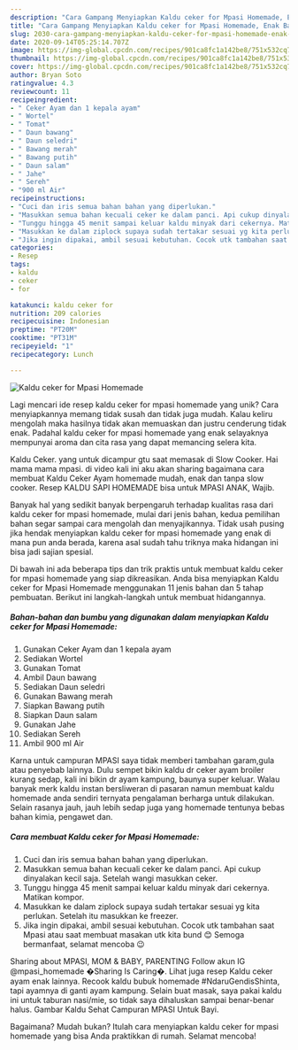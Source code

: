 ```yaml
---
description: "Cara Gampang Menyiapkan Kaldu ceker for Mpasi Homemade, Enak Banget"
title: "Cara Gampang Menyiapkan Kaldu ceker for Mpasi Homemade, Enak Banget"
slug: 2030-cara-gampang-menyiapkan-kaldu-ceker-for-mpasi-homemade-enak-banget
date: 2020-09-14T05:25:14.707Z
image: https://img-global.cpcdn.com/recipes/901ca8fc1a142be8/751x532cq70/kaldu-ceker-for-mpasi-homemade-foto-resep-utama.jpg
thumbnail: https://img-global.cpcdn.com/recipes/901ca8fc1a142be8/751x532cq70/kaldu-ceker-for-mpasi-homemade-foto-resep-utama.jpg
cover: https://img-global.cpcdn.com/recipes/901ca8fc1a142be8/751x532cq70/kaldu-ceker-for-mpasi-homemade-foto-resep-utama.jpg
author: Bryan Soto
ratingvalue: 4.3
reviewcount: 11
recipeingredient:
- " Ceker Ayam dan 1 kepala ayam"
- " Wortel"
- " Tomat"
- " Daun bawang"
- " Daun seledri"
- " Bawang merah"
- " Bawang putih"
- " Daun salam"
- " Jahe"
- " Sereh"
- "900 ml Air"
recipeinstructions:
- "Cuci dan iris semua bahan bahan yang diperlukan."
- "Masukkan semua bahan kecuali ceker ke dalam panci. Api cukup dinyalakan kecil saja. Setelah wangi masukkan ceker."
- "Tunggu hingga 45 menit sampai keluar kaldu minyak dari cekernya. Matikan kompor."
- "Masukkan ke dalam ziplock supaya sudah tertakar sesuai yg kita perlukan. Setelah itu masukkan ke freezer."
- "Jika ingin dipakai, ambil sesuai kebutuhan. Cocok utk tambahan saat Mpasi atau saat membuat masakan utk kita bund 😊 Semoga bermanfaat, selamat mencoba 😉"
categories:
- Resep
tags:
- kaldu
- ceker
- for

katakunci: kaldu ceker for 
nutrition: 209 calories
recipecuisine: Indonesian
preptime: "PT20M"
cooktime: "PT31M"
recipeyield: "1"
recipecategory: Lunch

---
```



![Kaldu ceker for Mpasi Homemade](https://img-global.cpcdn.com/recipes/901ca8fc1a142be8/751x532cq70/kaldu-ceker-for-mpasi-homemade-foto-resep-utama.jpg)

Lagi mencari ide resep kaldu ceker for mpasi homemade yang unik? Cara menyiapkannya memang tidak susah dan tidak juga mudah. Kalau keliru mengolah maka hasilnya tidak akan memuaskan dan justru cenderung tidak enak. Padahal kaldu ceker for mpasi homemade yang enak selayaknya mempunyai aroma dan cita rasa yang dapat memancing selera kita.

Kaldu Ceker. yang untuk dicampur gtu saat memasak di Slow Cooker. Hai mama mama mpasi. di video kali ini aku akan sharing bagaimana cara membuat Kaldu Ceker Ayam homemade mudah, enak dan tanpa slow cooker. Resep KALDU SAPI HOMEMADE bisa untuk MPASI ANAK, Wajib.

Banyak hal yang sedikit banyak berpengaruh terhadap kualitas rasa dari kaldu ceker for mpasi homemade, mulai dari jenis bahan, kedua pemilihan bahan segar sampai cara mengolah dan menyajikannya. Tidak usah pusing jika hendak menyiapkan kaldu ceker for mpasi homemade yang enak di mana pun anda berada, karena asal sudah tahu triknya maka hidangan ini bisa jadi sajian spesial.


Di bawah ini ada beberapa tips dan trik praktis untuk membuat kaldu ceker for mpasi homemade yang siap dikreasikan. Anda bisa menyiapkan Kaldu ceker for Mpasi Homemade menggunakan 11 jenis bahan dan 5 tahap pembuatan. Berikut ini langkah-langkah untuk membuat hidangannya.

<!--inarticleads1-->

##### Bahan-bahan dan bumbu yang digunakan dalam menyiapkan Kaldu ceker for Mpasi Homemade:

1. Gunakan  Ceker Ayam dan 1 kepala ayam
1. Sediakan  Wortel
1. Gunakan  Tomat
1. Ambil  Daun bawang
1. Sediakan  Daun seledri
1. Gunakan  Bawang merah
1. Siapkan  Bawang putih
1. Siapkan  Daun salam
1. Gunakan  Jahe
1. Sediakan  Sereh
1. Ambil 900 ml Air


Karna untuk campuran MPASI saya tidak memberi tambahan garam,gula atau penyebab lainnya. Dulu sempet bikin kaldu dr ceker ayam broiler kurang sedap, kali ini bikin dr ayam kampung, baunya super keluar. Walau banyak merk kaldu instan bersliweran di pasaran namun membuat kaldu homemade anda sendiri ternyata pengalaman berharga untuk dilakukan. Selain rasanya jauh, jauh lebih sedap juga yang homemade tentunya bebas bahan kimia, pengawet dan. 

<!--inarticleads2-->

##### Cara membuat Kaldu ceker for Mpasi Homemade:

1. Cuci dan iris semua bahan bahan yang diperlukan.
1. Masukkan semua bahan kecuali ceker ke dalam panci. Api cukup dinyalakan kecil saja. Setelah wangi masukkan ceker.
1. Tunggu hingga 45 menit sampai keluar kaldu minyak dari cekernya. Matikan kompor.
1. Masukkan ke dalam ziplock supaya sudah tertakar sesuai yg kita perlukan. Setelah itu masukkan ke freezer.
1. Jika ingin dipakai, ambil sesuai kebutuhan. Cocok utk tambahan saat Mpasi atau saat membuat masakan utk kita bund 😊 Semoga bermanfaat, selamat mencoba 😉


Sharing about MPASI, MOM &amp; BABY, PARENTING Follow akun IG @mpasi_homemade �Sharing Is Caring�. Lihat juga resep Kaldu ceker ayam enak lainnya. Recook kaldu bubuk homemade #NdaruGendisShinta, tapi ayamnya di ganti ayam kampung. Selain buat masak, saya pakai kaldu ini untuk taburan nasi/mie, so tidak saya dihaluskan sampai benar-benar halus. Gambar Kaldu Sehat Campuran MPASI Untuk Bayi. 

Bagaimana? Mudah bukan? Itulah cara menyiapkan kaldu ceker for mpasi homemade yang bisa Anda praktikkan di rumah. Selamat mencoba!
